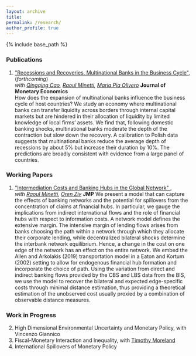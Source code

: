 ```yaml
---
layout: archive
title: 
permalink: /research/
author_profile: true
---
```


{% include base_path %}

### Publications

  1. <a href="https://www.sciencedirect.com/science/article/abs/pii/S0304393220300015" target="_blank"> "Recessions and Recoveries. Multinational Banks in the Business Cycle"</a>, (*forthcoming*) <br> *with <a href="https://qingqingcao.weebly.com/" target="_blank">Qingqing Cao</a>, <a href="https://raoulminetti.weebly.com/" target="_blank">Raoul Minetti</a>, <a href="https://www.lebow.drexel.edu/people/mariaolivero" target="_blank">Maria Pia Olivero</a>* **Journal of Monetary Economics**  
How does the expansion of multinational banks influence the business cycle of host countries? We study an economy where multinational banks can transfer liquidity across borders through internal capital markets but are hindered in their allocation of liquidity by limited knowledge of local firms’ assets. We find that, following domestic banking shocks, multinational banks moderate the depth of the contraction but slow down the recovery. A calibration to Polish data suggests that multinational banks reduce the average depth of recessions by about 5% but increase their duration by 10%. The predictions are broadly consistent with evidence from a large panel of countries.

### Working Papers

  1. <a href="https://www.dropbox.com/s/jzr1hchwtz70ypo/Romanini_jmp.pdf?dl=0" target="_blank"> "Intermediation Costs and Banking Hubs in the Global Network" </a>,  
*with <a href="https://raoulminetti.weebly.com/" target="_blank">Raoul Minetti</a>, <a href="https://orenziv.org/" target="_blank">Oren Ziv</a>* **JMP**
  We present a model that can capture the effects of banking networks and the potential for spillovers from the concentration of claims at financial hubs. In particular, we gauge the implications from indirect international flows and the role of financial hubs with respect to information costs. A network model defines the extensive margin. The intensive margin of lending flows arises from banks choosing the path within a network through which they allocate their corporate lending, while decentralized bilateral shocks determine the interbank network equilibrium. Hence, a change in the cost on one edge of the network has an effect on the entire network. We embed the Allen and Arkolakis (2019) transportation model in a Eaton and Kortum (2002) setting to allow for endogenous financial hub formation and incorporate the choice of path. Using the variation from direct and indirect banking flows provided by the CBS and LBS data from the BIS, we use the model to recover the bilateral and expected edge-specific costs through minimal distance estimation, thus providing a theoretical estimation of the unobserved cost usually proxied by a combination of observable distance measures.
  
  ### Work in Progress
  
  2. High Dimensional Environmental Uncertainty and Monetary Policy, with Vincenzo Giannico
  3. Fiscal-Monetary Interaction and Inequality, with <a href="http://www.timothymoreland.com/" target="_blank">Timothy Moreland</a>
  4. International Spillovers of Monetary Policy


